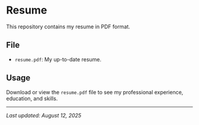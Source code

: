 # Resume

This repository contains my resume in PDF format.

## File
- `resume.pdf`: My up-to-date resume.

## Usage
Download or view the `resume.pdf` file to see my professional experience, education, and skills.

---

_Last updated: August 12, 2025_
